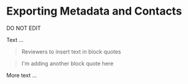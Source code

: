 # Exporting Metadata and Contacts
DO NOT EDIT

Text ...

> Reviewers to insert text in block quotes

> I'm adding another block quote here

More text ...
